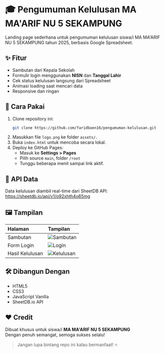 # 🎓 Pengumuman Kelulusan MA MA'ARIF NU 5 SEKAMPUNG

Landing page sederhana untuk pengumuman kelulusan siswa/i MA MA'ARIF NU 5 SEKAMPUNG tahun 2025, berbasis Google Spreadsheet.

## ✨ Fitur
- Sambutan dari Kepala Sekolah
- Formulir login menggunakan **NISN** dan **Tanggal Lahir**
- Cek status kelulusan langsung dari Spreadsheet
- Animasi loading saat mencari data
- Responsive dan ringan

## 📄 Cara Pakai
1. Clone repository ini:
   ```bash
   git clone https://github.com/faridbaen16/pengumuman-kelulusan.git
   ```
2. Masukkan file `logo.png` ke folder `assets/`.
3. Buka `index.html` untuk mencoba secara lokal.
4. Deploy ke GitHub Pages:
   - Masuk ke **Settings > Pages**
   - Pilih source `main`, folder `/root`
   - Tunggu beberapa menit sampai link aktif.

## 🔗 API Data
Data kelulusan diambil real-time dari SheetDB API:
https://sheetdb.io/api/v1/o92xhth4o65mg

## 🖼️ Tampilan
| Halaman | Tampilan |
| :--- | :--- |
| Sambutan | ![Sambutan](https://via.placeholder.com/400x200?text=Sambutan) |
| Form Login | ![Login](https://via.placeholder.com/400x200?text=Login) |
| Hasil Kelulusan | ![Kelulusan](https://via.placeholder.com/400x200?text=Hasil+Kelulusan) |

## 🛠️ Dibangun Dengan
- HTML5
- CSS3
- JavaScript Vanilla
- SheetDB.io API

## ❤️ Credit
Dibuat khusus untuk siswa/i **MA MA'ARIF NU 5 SEKAMPUNG**  
Dengan penuh semangat, semoga sukses selalu!

> Jangan lupa bintang repo ini kalau bermanfaat! ⭐

